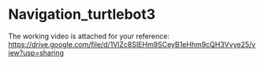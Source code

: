 # Navigation_turtlebot3

The working video is attached for your reference:
https://drive.google.com/file/d/1VlZc8SIEHm9SCeyB1eHhm9cQH3Vvye25/view?usp=sharing
